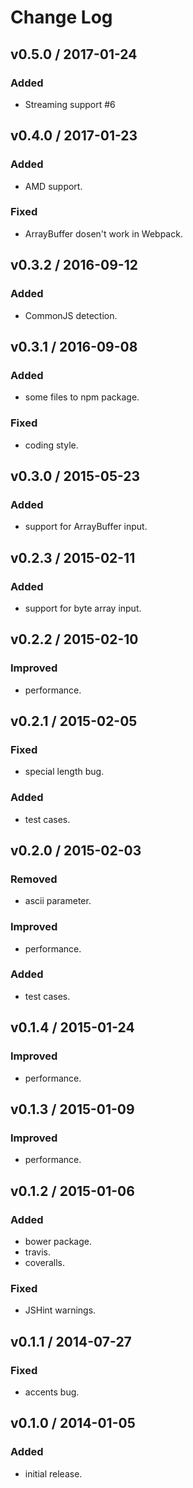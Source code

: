 # Change Log

## v0.5.0 / 2017-01-24
### Added
- Streaming support #6

## v0.4.0 / 2017-01-23
### Added
- AMD support.
### Fixed
- ArrayBuffer dosen't work in Webpack.

## v0.3.2 / 2016-09-12
### Added
- CommonJS detection.

## v0.3.1 / 2016-09-08
### Added
- some files to npm package.
### Fixed
- coding style.

## v0.3.0 / 2015-05-23
### Added
- support for ArrayBuffer input.

## v0.2.3 / 2015-02-11
### Added
- support for byte array input.

## v0.2.2 / 2015-02-10
### Improved
- performance.

## v0.2.1 / 2015-02-05
### Fixed
- special length bug.
### Added
- test cases.

## v0.2.0 / 2015-02-03
### Removed
- ascii parameter.
### Improved
- performance.
### Added
- test cases.

## v0.1.4 / 2015-01-24
### Improved
- performance.

## v0.1.3 / 2015-01-09
### Improved
- performance.

## v0.1.2 / 2015-01-06
### Added
- bower package.
- travis.
- coveralls.
### Fixed
- JSHint warnings.

## v0.1.1 / 2014-07-27
### Fixed
- accents bug.

## v0.1.0 / 2014-01-05
### Added
- initial release.
